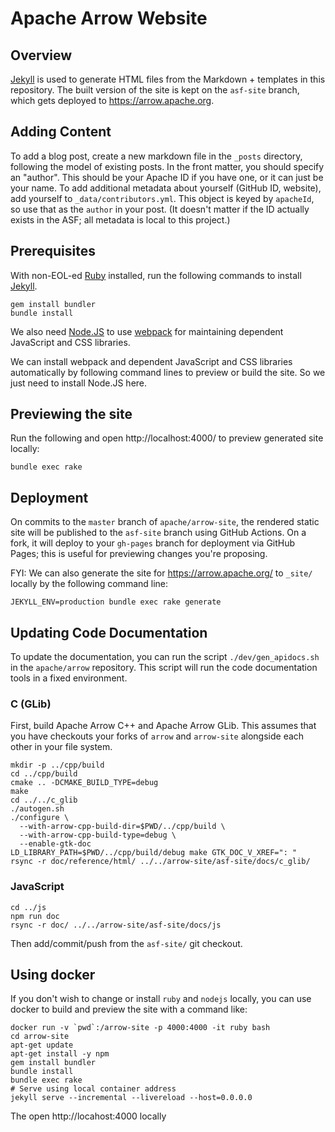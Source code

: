 <!---
  Licensed to the Apache Software Foundation (ASF) under one
  or more contributor license agreements.  See the NOTICE file
  distributed with this work for additional information
  regarding copyright ownership.  The ASF licenses this file
  to you under the Apache License, Version 2.0 (the
  "License"); you may not use this file except in compliance
  with the License.  You may obtain a copy of the License at

    http://www.apache.org/licenses/LICENSE-2.0

  Unless required by applicable law or agreed to in writing,
  software distributed under the License is distributed on an
  "AS IS" BASIS, WITHOUT WARRANTIES OR CONDITIONS OF ANY
  KIND, either express or implied.  See the License for the
  specific language governing permissions and limitations
  under the License.
-->

# Apache Arrow Website

## Overview

[Jekyll](https://jekyllrb.com/) is used to generate HTML files from the
Markdown + templates in this repository. The built version of the site is kept
on the `asf-site` branch, which gets deployed to https://arrow.apache.org.

## Adding Content

To add a blog post, create a new markdown file in the `_posts` directory,
following the model of existing posts. In the front matter, you should specify
an "author". This should be your Apache ID if you have one, or it can just be
your name. To add additional metadata about yourself (GitHub ID, website), add
yourself to `_data/contributors.yml`. This object is keyed by `apacheId`, so
use that as the `author` in your post. (It doesn't matter if the ID actually
exists in the ASF; all metadata is local to this project.)

## Prerequisites

With non-EOL-ed [Ruby](https://www.ruby-lang.org/) installed, run the
following commands to install [Jekyll](https://jekyllrb.com/).

```shell
gem install bundler
bundle install
```

We also need [Node.JS](https://nodejs.org/) to use
[webpack](https://webpack.js.org/) for maintaining dependent
JavaScript and CSS libraries.

We can install webpack and dependent JavaScript and CSS libraries
automatically by following command lines to preview or build the site. So
we just need to install Node.JS here.

## Previewing the site

Run the following and open http://localhost:4000/ to preview generated
site locally:

```shell
bundle exec rake
```

## Deployment

On commits to the `master` branch of `apache/arrow-site`, the rendered
static site will be published to the `asf-site` branch using GitHub
Actions. On a fork, it will deploy to your `gh-pages` branch for
deployment via GitHub Pages; this is useful for previewing changes
you're proposing.

FYI: We can also generate the site for https://arrow.apache.org/
to `_site/` locally by the following command line:

```shell
JEKYLL_ENV=production bundle exec rake generate
```

## Updating Code Documentation

To update the documentation, you can run the script `./dev/gen_apidocs.sh` in
the `apache/arrow` repository. This script will run the code documentation
tools in a fixed environment.

### C (GLib)

First, build Apache Arrow C++ and Apache Arrow GLib. This assumes that you have checkouts your forks of `arrow` and `arrow-site` alongside each other in your file system.

```
mkdir -p ../cpp/build
cd ../cpp/build
cmake .. -DCMAKE_BUILD_TYPE=debug
make
cd ../../c_glib
./autogen.sh
./configure \
  --with-arrow-cpp-build-dir=$PWD/../cpp/build \
  --with-arrow-cpp-build-type=debug \
  --enable-gtk-doc
LD_LIBRARY_PATH=$PWD/../cpp/build/debug make GTK_DOC_V_XREF=": "
rsync -r doc/reference/html/ ../../arrow-site/asf-site/docs/c_glib/
```

### JavaScript

```
cd ../js
npm run doc
rsync -r doc/ ../../arrow-site/asf-site/docs/js
```

Then add/commit/push from the `asf-site/` git checkout.


## Using docker

If you don't wish to change or install `ruby` and `nodejs` locally, you can use docker to build and preview the site with a command like:

```shell
docker run -v `pwd`:/arrow-site -p 4000:4000 -it ruby bash
cd arrow-site
apt-get update
apt-get install -y npm
gem install bundler
bundle install
bundle exec rake
# Serve using local container address
jekyll serve --incremental --livereload --host=0.0.0.0
```

The open http://locahost:4000 locally
